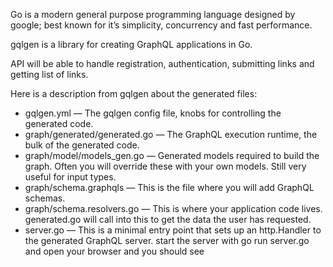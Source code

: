 Go is a modern general purpose programming language designed by google; best known for it’s simplicity, concurrency and fast performance.

gqlgen is a library for creating GraphQL applications in Go.

API will be able to handle registration, authentication, submitting links and getting list of links.

Here is a description from gqlgen about the generated files:
- gqlgen.yml — The gqlgen config file, knobs for controlling the generated code.
- graph/generated/generated.go — The GraphQL execution runtime, the bulk of the generated code.
- graph/model/models_gen.go — Generated models required to build the graph. Often you will override these with your own models. Still very useful for input types.
- graph/schema.graphqls — This is the file where you will add GraphQL schemas.
- graph/schema.resolvers.go — This is where your application code lives. generated.go will call into this to get the data the user has requested.
- server.go — This is a minimal entry point that sets up an http.Handler to the generated GraphQL server. start the server with go run server.go and open your browser and you should see 
